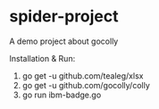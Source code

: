 # spider-project
A demo project about gocolly

Installation & Run:
1. go get -u github.com/tealeg/xlsx
2. go get -u github.com/gocolly/colly
3. go run ibm-badge.go
